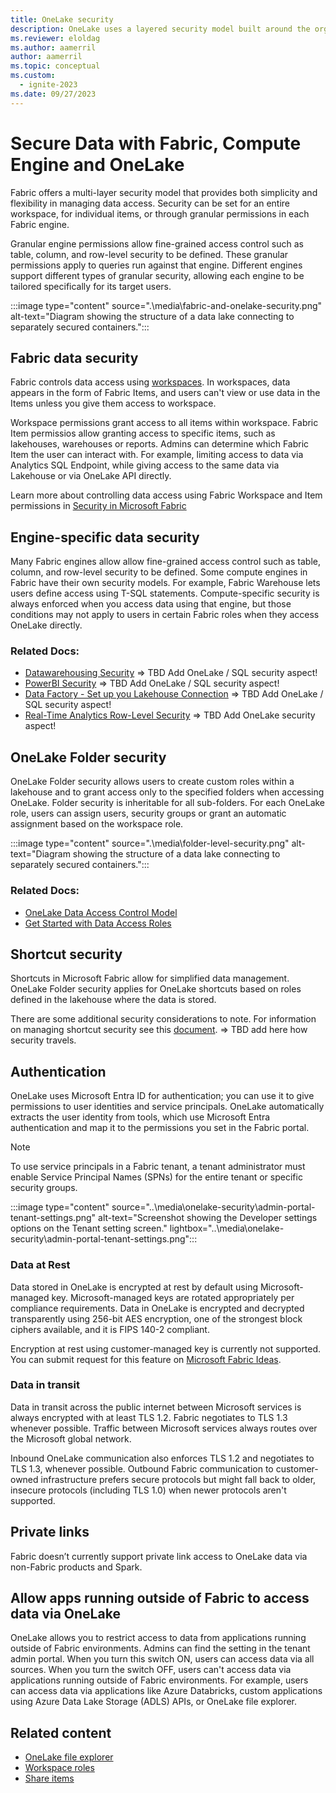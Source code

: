 ```yaml
---
title: OneLake security
description: OneLake uses a layered security model built around the organizational structure of experiences within Microsoft Fabric. Learn more about OneLake security.
ms.reviewer: eloldag
ms.author: aamerril
author: aamerril
ms.topic: conceptual
ms.custom:
  - ignite-2023
ms.date: 09/27/2023
---
```


# Secure Data with Fabric, Compute Engine and OneLake

Fabric offers a multi-layer security model that provides both simplicity and flexibility in managing data access. Security can be set for an entire workspace, for individual items, or through granular permissions in each Fabric engine.

Granular engine permissions allow fine-grained access control such as table, column, and row-level security to be defined. These granular permissions apply to queries run against that engine. Different engines support different types of granular security, allowing each engine to be tailored specifically for its target users.

:::image type="content" source=".\media\fabric-and-onelake-security.png" alt-text="Diagram showing the structure of a data lake connecting to separately secured containers.":::

## Fabric data security

Fabric controls data access using [workspaces](link). In workspaces, data appears in the form of Fabric Items, and users can't view or use data in the Items unless you give them access to workspace.

Workspace permissions grant access to all items within workspace. 
Fabric Item permissios allow granting access to specific items, such as lakehouses, warehouses or reports. Admins can determine which Fabric Item the user can interact with. For example, limiting access to data via Analytics SQL Endpoint, while giving access to the same data via Lakehouse or via OneLake API directly.

Learn more about controlling data access using Fabric Workspace and Item permissions in [Security in Microsoft Fabric](../../security/security-overview.md)

## Engine-specific data security

Many Fabric engines allow allow fine-grained access control such as table, column, and row-level security to be defined. Some compute engines in Fabric have their own security models. For example, Fabric Warehouse lets users define access using T-SQL statements. Compute-specific security is always enforced when you access data using that engine, but those conditions may not apply to users in certain Fabric roles when they access OneLake directly.

### Related Docs:

- [Datawarehousing Security](../../data-warehouse/security.md) => TBD Add OneLake / SQL security aspect!
- [PowerBI Security](https://learn.microsoft.com/en-us/power-bi/enterprise/service-admin-power-bi-security) => TBD Add OneLake / SQL security aspect!
- [Data Factory - Set up you Lakehouse Connection](../../data-factory/connector-lakehouse-overview.md) => TBD Add OneLake / SQL security aspect!
- [Real-Time Analytics Row-Level Security](https://learn.microsoft.com/en-us/azure/data-explorer/kusto/management/row-level-security-policy) => TBD Add OneLake security aspect!

## OneLake Folder security

OneLake Folder security allows users to create custom roles within a lakehouse and to grant access only to the specified folders when accessing OneLake. Folder security is inheritable for all sub-folders. For each OneLake role, users can assign users, security groups or grant an automatic assignment based on the workspace role.

:::image type="content" source=".\media\folder-level-security.png" alt-text="Diagram showing the structure of a data lake connecting to separately secured containers.":::

### Related Docs:

- [OneLake Data Access Control Model](./data-access-control-model.md)
- [Get Started with Data Access Roles](./get-started-data-access-roles.md)

## Shortcut security

Shortcuts in Microsoft Fabric allow for simplified data management.
OneLake Folder security applies for OneLake shortcuts based on roles defined in the lakehouse where the data is stored.

There are some additional security considerations to note. For information on managing shortcut security see this [document](onelake-shortcuts.md#types-of-shortcuts). => TBD add here how security travels.

## Authentication

OneLake uses Microsoft Entra ID for authentication; you can use it to give permissions to user identities and service principals. OneLake automatically extracts the user identity from tools, which use Microsoft Entra authentication and map it to the permissions you set in the Fabric portal.

> [!NOTE]
> To use service principals in a Fabric tenant, a tenant administrator must enable Service Principal Names (SPNs) for the entire tenant or specific security groups.

:::image type="content" source="..\media\onelake-security\admin-portal-tenant-settings.png" alt-text="Screenshot showing the Developer settings options on the Tenant setting screen." lightbox="..\media\onelake-security\admin-portal-tenant-settings.png":::

### Data at Rest

Data stored in OneLake is encrypted at rest by default using Microsoft-managed key. Microsoft-managed keys are rotated appropriately per compliance requirements. Data in OneLake is encrypted and decrypted transparently using 256-bit AES encryption, one of the strongest block ciphers available, and it is FIPS 140-2 compliant.

Encryption at rest using customer-managed key is currently not supported. You can submit request for this feature on [Microsoft Fabric Ideas](https://ideas.fabric.microsoft.com/).

### Data in transit

Data in transit across the public internet between Microsoft services is always encrypted with at least TLS 1.2. Fabric negotiates to TLS 1.3 whenever possible. Traffic between Microsoft services always routes over the Microsoft global network.

Inbound OneLake communication also enforces TLS 1.2 and negotiates to TLS 1.3, whenever possible. Outbound Fabric communication to customer-owned infrastructure prefers secure protocols but might fall back to older, insecure protocols (including TLS 1.0) when newer protocols aren't supported.

## Private links

Fabric doesn’t currently support private link access to OneLake data via non-Fabric products and Spark.

## Allow apps running outside of Fabric to access data via OneLake

OneLake allows you to restrict access to data from applications running outside of Fabric environments. Admins can find the setting in the tenant admin portal.
When you turn this switch ON, users can access data via all sources. When you turn the switch OFF, users can't access data via applications running outside of Fabric environments. For example, users can access data via applications like Azure Databricks, custom applications using Azure Data Lake Storage (ADLS) APIs, or OneLake file explorer.

## Related content

- [OneLake file explorer](onelake-file-explorer.md)
- [Workspace roles](../get-started/roles-workspaces.md)
- [Share items](../get-started/share-items.md)
